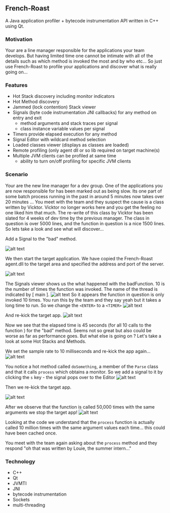## French-Roast
A Java application profiler + bytecode instrumentation API written in C++ using Qt.

### Motivation
Your are a line manager responsible for the applications your team develops. But having limited time one cannot be
intimate with all of the details such as which method is invoked the most and by who etc... So just use French-Roast to profile your applications and discover what is really going on...

### Features
- Hot Stack discovery including monitor indicators
- Hot Method discovery
- Jammed (lock contention) Stack viewer
- Signals (byte code instrumentation JNI callbacks) for any method on entry and exit
  - method arguments and stack traces per signal
  - class instance variable values per signal
- Timers provide elapsed execution for any method
- Signal Editor with wildcard method selection
- Loaded classes viewer (displays as classes are loaded)
- Remote profiling (only agent dll or so lib required on target machine(s)
- Multiple JVM clients can be profiled at same time
  - ability to turn on/off profiling for specific JVM clients 

### Scenario

Your are the new line manager for a dev group. One of the applications you are now responsible for has been marked out as being slow.
Its one part of some batch process running in the past in around 5 minutes now takes over 20 minutes ... You meet with the
team and they suspect the cause is a class written by Vicktor. Vicktor no longer works here and you get the feeling no one liked him
that much. The re-write of this class by Vicktor has been slated for 4 weeks of dev time by the previous manager. The class in question
is over 5000 lines, and the function in question is a nice 1500 lines.  So lets take a look and see what will discover...

Add a Signal to the "bad" method.

![alt text](https://github.com/rguadagno/French-Roast/blob/master/docs/editor.png "")

We then start the target application. We have copied the French-Roast agent.dll to the target area and specified the address and port of the server.

![alt text](https://github.com/rguadagno/French-Roast/blob/master/docs/cmd_line_target.png "")

The Signals viewer shows us the what happened with the badFunction. 10 is the number of times the function was invoked. The name of the thread is
indicated by [ main ].
![alt text](https://github.com/rguadagno/French-Roast/blob/master/docs/bad_func.png "")
So it appears the function in question is only invoked 10 times. You run this by the team and they say yeah but it takes a long
time to run.  So we change the ```<ENTER>``` to a ```<TIMER>```
![alt text](https://github.com/rguadagno/French-Roast/blob/master/docs/editor_2.png "")

And re-kick the target app.
![alt text](https://github.com/rguadagno/French-Roast/blob/master/docs/timers.png "")

Now we see that the elapsed time is 45 seconds (for all 10 calls to the function ) for the "bad" method. Seems not so great but also could be
worse as far as performance goes. But what else is going on ? Let's take a look at some Hot Stacks and Methods.

We set the sample rate to 10 milliseconds and re-kick the app again...
![alt text](https://github.com/rguadagno/French-Roast/blob/master/docs/traffic.png "")

You notice a hot method called ```doSomething```, a member of the ```Parse``` class and that it calls ```process``` which obtains a monitor. So we add a signal to it by clicking the ```s``` key - the signal pops over to the Editor
![alt text](https://github.com/rguadagno/French-Roast/blob/master/docs/editor_3.png "")

Then we re-kick the target app.

![alt text](https://github.com/rguadagno/French-Roast/blob/master/docs/signals.png "")

After we observe that the function is called 50,000 times with the same arguments we stop the target app!
![alt text](https://github.com/rguadagno/French-Roast/blob/master/docs/with_details.png "")

Looking at the code we understand that the ```process``` function is actually called 10 million times with the same argument values each time... this could have been cached once.

You meet with the team again asking about the ```process``` method and they respond "oh that was written by Louie, the summer intern..."


### Technology

- C++
- Qt
- JVMTI
- JNI
- bytecode instrumentation
- Sockets
- multi-threading






  